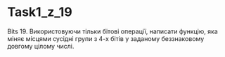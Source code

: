 Task1_z_19
==========

Bits
19. Використовуючи тільки бітові операції, написати функцію, яка міняє місцями сусідні групи з 4-х бітів у заданому беззнаковому довгому цілому числі.
